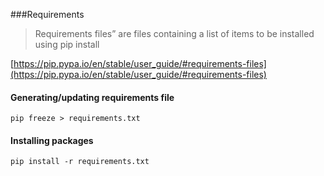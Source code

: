 ###Requirements

> Requirements files” are files containing a list of items to be installed using pip install

[https://pip.pypa.io/en/stable/user_guide/#requirements-files](https://pip.pypa.io/en/stable/user_guide/#requirements-files)

#### Generating/updating requirements file

```
pip freeze > requirements.txt
```

#### Installing packages

```
pip install -r requirements.txt
```